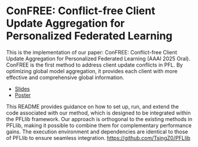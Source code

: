 # ConFREE: Conflict-free Client Update Aggregation for Personalized Federated Learning

This is the implementation of our paper: ConFREE: Conflict-free Client Update Aggregation for Personalized Federated Learning (AAAI 2025 Oral). ConFREE is the first method to address client update conflicts in PFL. By optimizing global model aggregation, it provides each client with more effective and comprehensive global information.



- [Slides](./ConFREE_Poster.pdf)
- [Poster](./Hao%20Zheng_ConFREE_AAAI2025_Oral.pdf)




This README provides guidance on how to set up, run, and extend the code associated with our method, which is designed to be integrated within the PFLlib framework. Our approach is orthogonal to the existing methods in PFLlib, making it possible to combine them for complementary performance gains. The execution environment and dependencies are identical to those of PFLlib to ensure seamless integration.
https://github.com/TsingZ0/PFLlib
